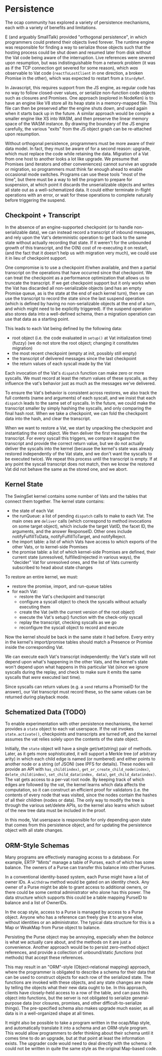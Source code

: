 # Persistence

The ocap community has explored a variety of persistence mechanisms, each with a variety of benefits and limitations.

E (and arguably SmallTalk) provided "orthogonal persistence", in which programmers could pretend their objects lived forever. The runtime engine was responsible for finding a way to serialize those objects such that the hosting process could be shut down and resumed later from disk without the Vat code being aware of the interruption. Live references were severed upon resumption, but was indistinguishable from a network problem (it was as if the TCP connection got severed for some reason), which *was* observable to Vat code (`reactToLostClient` in one direction, a broken Promise in the other), which was expected to restart from a `SturdyRef`.

In Javascript, this requires support from the JS engine, as regular code has no way to follow closed-over values, or serialize non-function code objects such as closures and Promises. One approach (explored in NodeKen) is to have an engine like V8 store all its heap state in a memory-mapped file. This file can then be preserved after the engine shuts down, and used again when it starts back up in the future. A similar approach would be compile a smaller engine like XS into WASM, and then preserve the linear memory space of the WASM instance. By drawing the boundary of the JS engine carefully, the various "exits" from the JS object graph can be re-attached upon resumption.

Without orthogonal persistence, programmers must be more aware of their data model. In fact, they must be aware of for a second reason: upgrade, which must replace the code while retaining the data. Migration of a Vat from one host to another looks a lot like upgrade. We presume that Promises (and iterators and other conveniences) cannot survive an upgrade or migration, so programmers must think far enough ahead to enable occasional mode switches. Programs can use these tools "most of the time", but there must be a way to tell the program to prepare for suspension, at which point it discards the unserializable objects and writes all state out as a well-schematized data. It could either terminate in-flight operations with an error, or wait for these operations to complete naturally before triggering the suspend.

## Checkpoint + Transcript

In the absence of an engine-supported checkpoint (or to handle non-serializable data), we can instead record a transcript of inbound messages, and rely upon the Vat's deterministic operation to get back to the same state without actually recording that state. If it weren't for the unbounded growth of this transcript, and the O(N) cost of re-executing it on restart, (and the fact that it doesn't help us with migration very much), we could use it in lieu of checkpoint support.

One compromise is to use a checkpoint if/when available, and then a partial transcript on the operations that have occurred since that checkpoint. We can treat the checkpoint as a performance optimization that allows us to truncate the transcript. If we get checkpoint support but it only works when the Vat has discarded all non-serializable objects (and has an empty Promise queue, as is the state at the end of each kernel turn), then we can use the transcript to record the state since the last suspend operation (which is defined by having no non-serializable objects at the end of a turn, and which might need to be explicitly triggered). If the suspend operation also stores data into a well-defined schema, then a migration operation can use that data as a starting point.

This leads to each Vat being defined by the following data:

* root object (i.e. the code evaluated in `setup()` at Vat initialization time) (fuzzy)
  (we do not store the root object; changing it constitutes migration)
* the most recent checkpoint (empty at init, possibly still empty)
* the transcript of delivered messages since the last checkpoint
* the return values of each syscall made by the Vat

Each invocation of the Vat's `dispatch` function can make zero or more syscalls. We must record at least the return values of these syscalls, as they influence the vat's behavior just as much as the messages we've delivered.

To ensure the Vat's behavior is consistent across restores, we also track the full contents (name and arguments) of each syscall, and we insist that each `dispatch` leads to the same set of syscalls. In the future, we could make the transcript smaller by simply hashing the syscalls, and only comparing the final hash root. When we take a checkpoint, we can fold the checkpoint data into the hash, and clear the transcript.

When we want to restore a Vat, we start by unpacking the checkpoint and instantiating the root object. We then deliver the first message from the transcript. For every syscall this triggers, we compare it against the transcript and provide the correct return value, but we do not actually deliver the syscalls into the kernel (because the kernel's state was already restored independently of the Vat state, and we don't want the syscalls to be executed twice). We repeat this process until the transcript is empty. If at any point the syscall transcript does not match, then we know the restored Vat did not behave the same as the stored one, and we abort.

## Kernel State

The SwingSet kernel contains some number of Vats and the tables that connect them together. The kernel state contains:

* the state of each Vat
* the runQueue: a list of pending `dispatch` calls to make to each Vat. The main ones are `deliver` calls (which correspond to method invocations on some target object), which include the target VatID, the facet ID, the arguments, and the answer ResponseID. Other ones include notifyFulfillToData, notifyFulfillToTarget, and notifyReject.
* the import table: a list of which Vats have access to which exports of the other Vats, or to kernel-side Promises
* the promise table: a list of which kernel-side Promises are defined, their current state (unresolved, fulfilled/rejected in various ways), the "decider" Vat for unresolved ones, and the list of Vats currently subscribed to head about state changes

To restore an entire kernel, we must:

* restore the promise, import, and run-queue tables
* for each Vat:
  * restore the Vat's checkpoint and transcript
  * configure a syscall object to check the syscalls without actually executing them
  * create the Vat (with the current version of the root object)
  * execute the Vat's setup() function with the check-only syscall
  * replay the transcript, checking syscalls as we go
  * reconfigure the syscall object to record and execute

Now the kernel should be back in the same state it had before. Every entry in the kernel's import/promise tables should match a Presence or Promise inside the corresponding Vat.

We can execute each Vat's transcript independently: the Vat's state will not depend upon what's happening in the other Vats, and the kernel's state won't depend upon what happens in this particular Vat (since we ignore syscalls during the replay, and check to make sure it emits the same syscalls that *were* executed last time).

Since syscalls can return values (e.g. a `send` returns a PromiseID for the answer), our Vat transcript must record these, so the same values can be returned during playback mode.

## Schematized Data (TODO)

To enable experimentation with other persistence mechanisms, the kernel provides a `state` object to each vat userspace. If the vat invokes `state.activate()`, checkpoints and transcripts are turned off, and the kernel assumes the vat relies solely upon the contents of the state object.

Initially, the `state` object will have a single get/set(string) pair of methods. Later, as it gets more sophisticated, it will support a Merkle tree (of arbitrary arity) in which each child edge is named (or numbered) and either points to another node or a string (of JSON) (see IPFS for details). These nodes will provide an API with `has_child(index)`, `get_or_create_child_node(index)`, `delete_child(index)`, `set_child_data(index, data)`, `get_child_data(index)`. The vat gets access to a per-vat root node. By keeping track of which edges are followed by the vat, the kernel learns which data affects the computation, so it can construct an efficient proof for validators (i.e. the contents of every node that was visited, since the nodes contain the hashes of all their children (nodes or data). The only way to modify the tree is through the various set/delete APIs, so the kernel also learns which subset of the new tree data must be included in the proof.

In this mode, Vat userspace is responsible for only depending upon state that comes from this persistence object, and for updating the persistence object with all state changes. 

## ORM-Style Schemas

Many programs are effectively managing access to a database. For example, ERTP "Mints" manage a table of Purses, each of which has some balance. The owners of a Purse can transfer this balance into other Purses.

In a conventional identity-based system, each Purse might have a list of owner IDs. A `withdraw` method would be gated on an identity check. Any owner of a Purse might be able to grant access to additional owners, or there could be some central administrator who alone has this power. The data structure which supports this could be a table mapping PurseID to balance and a list of OwnerIDs.

In the ocap style, access to a Purse is managed by access to a Purse object. Anyone who has a reference can freely give it to anyone else, without identities or an administrator. The typical data structure for this is a Map or WeakMap from Purse object to balance.

Persisting the Purse object may be annoying, especially when the *balance* is what we actually care about, and the methods on it are just a convenience. Another approach would be to persist zero-method object references, and provide a collection of unbound/static *functions* (not methods) that accept these references.

This may result in an "ORM"-style (Object-relational mapping) approach, where the programmer is obligated to describe a schema for their data that can be used to construct objects for each row of the serialized state. The functions are invoked with these objects, and any state changes are made by telling the objects what their new data ought to be. In this approach, clients have closely-held access to a row of the table, and can pass this object into functions, but the server is not obligated to serialize general-purpose data (nor closures, promises, and other difficult-to-serialize things). The pre-specified schema also makes upgrade much easier, as all data is in a well-organized shape at all times.

It might also be possible to take a program written in the ocap/Map style, and automatically translate it into a schema and an ORM-style program. This would allow programmers to defer thinking about their schema until it comes time to do an upgrade, but at that point at least the information exists. The upgrader code would need to deal directly with the schema: it could not be written in quite the same style as the original Map-based code.

